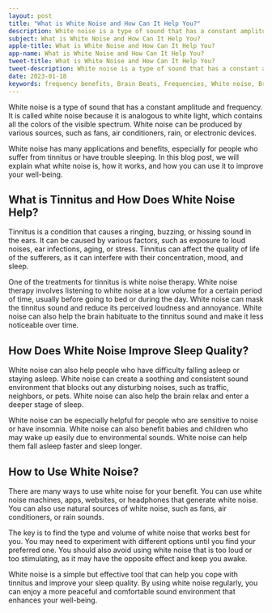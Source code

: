 ```yaml
---
layout: post
title: "What is White Noise and How Can It Help You?"
description: White noise is a type of sound that has a constant amplitude and frequency. It is called white noise because it is analogous to white light, which contains all the colors of the visible spectrum. White noise can be produced by various sources, such as fans, air conditioners, rain, or electronic devices.
subject: What is White Noise and How Can It Help You?
apple-title: What is White Noise and How Can It Help You?
app-name: What is White Noise and How Can It Help You?
tweet-title: What is White Noise and How Can It Help You?
tweet-description: White noise is a type of sound that has a constant amplitude and frequency. It is called white noise because it is analogous to white light, which contains all the colors of the visible spectrum. White noise can be produced by various sources, such as fans, air conditioners, rain, or electronic devices.
date: 2023-01-18
keywords: frequency benefits, Brain Beats, Frequencies, White noise, Brain wave entrainment, sound therapy, Colors of noise
---
```


White noise is a type of sound that has a constant amplitude and frequency. It is called white noise because it is analogous to white light, which contains all the colors of the visible spectrum. White noise can be produced by various sources, such as fans, air conditioners, rain, or electronic devices.

White noise has many applications and benefits, especially for people who suffer from tinnitus or have trouble sleeping. In this blog post, we will explain what white noise is, how it works, and how you can use it to improve your well-being.

## What is Tinnitus and How Does White Noise Help?

Tinnitus is a condition that causes a ringing, buzzing, or hissing sound in the ears. It can be caused by various factors, such as exposure to loud noises, ear infections, aging, or stress. Tinnitus can affect the quality of life of the sufferers, as it can interfere with their concentration, mood, and sleep.

One of the treatments for tinnitus is white noise therapy. White noise therapy involves listening to white noise at a low volume for a certain period of time, usually before going to bed or during the day. White noise can mask the tinnitus sound and reduce its perceived loudness and annoyance. White noise can also help the brain habituate to the tinnitus sound and make it less noticeable over time.

## How Does White Noise Improve Sleep Quality?

White noise can also help people who have difficulty falling asleep or staying asleep. White noise can create a soothing and consistent sound environment that blocks out any disturbing noises, such as traffic, neighbors, or pets. White noise can also help the brain relax and enter a deeper stage of sleep.

White noise can be especially helpful for people who are sensitive to noise or have insomnia. White noise can also benefit babies and children who may wake up easily due to environmental sounds. White noise can help them fall asleep faster and sleep longer.

## How to Use White Noise?

There are many ways to use white noise for your benefit. You can use white noise machines, apps, websites, or headphones that generate white noise. You can also use natural sources of white noise, such as fans, air conditioners, or rain sounds.

The key is to find the type and volume of white noise that works best for you. You may need to experiment with different options until you find your preferred one. You should also avoid using white noise that is too loud or too stimulating, as it may have the opposite effect and keep you awake.

White noise is a simple but effective tool that can help you cope with tinnitus and improve your sleep quality. By using white noise regularly, you can enjoy a more peaceful and comfortable sound environment that enhances your well-being.